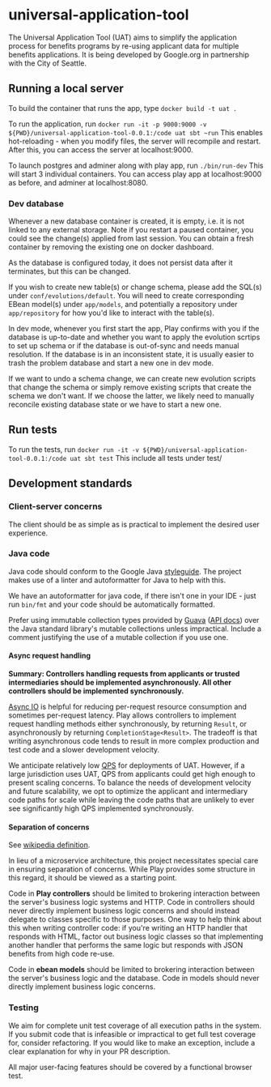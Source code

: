 # universal-application-tool

The Universal Application Tool (UAT) aims to simplify the application process for benefits programs by re-using applicant data for multiple benefits applications. It is being developed by Google.org in partnership with the City of Seattle.

## Running a local server

To build the container that runs the app, type `docker build -t uat .`

To run the application, run `docker run -it -p 9000:9000 -v ${PWD}/universal-application-tool-0.0.1:/code uat sbt ~run`
This enables hot-reloading - when you modify files, the server will recompile and restart.
After this, you can access the server at localhost:9000.

To launch postgres and adminer along with play app, run `./bin/run-dev`
This will start 3 individual containers.
You can access play app at localhost:9000 as before, and adminer at localhost:8080.

### Dev database

Whenever a new database container is created, it is empty, i.e. it is not linked to any external storage.
Note if you restart a paused container, you could see the change(s) applied from last session.
You can obtain a fresh container by removing the existing one on docker dashboard.

As the database is configured today, it does not persist data after it terminates, but this can be changed.

If you wish to create new table(s) or change schema, please add the SQL(s) under `conf/evolutions/default`.
You will need to create corresponding EBean model(s) under `app/models`, and potentially a repository under `app/repository` for how you'd like to interact with the table(s).

In dev mode, whenever you first start the app, Play confirms with you if the database is up-to-date and whether you want to apply the evolution scrtips to set up schema or if the database is out-of-sync and needs manual resolution.
If the database is in an inconsistent state, it is usually easier to trash the problem database and start a new one in dev mode.

If we want to undo a schema change, we can create new evolution scripts that change the schema or simply remove existing scripts that create the schema we don't want. If we choose the latter, we likely need to manually reconcile existing database state or we have to start a new one.

## Run tests

To run the tests, run `docker run -it -v ${PWD}/universal-application-tool-0.0.1:/code uat sbt test`
This include all tests under test/

## Development standards

### Client-server concerns

The client should be as simple as is practical to implement the desired user experience.

### Java code

Java code should conform to the Google Java [styleguide](https://google.github.io/styleguide/javaguide.html). The project makes use of a linter and autoformatter for Java to help with this.

We have an autoformatter for java code, if there isn't one in your IDE - just run `bin/fmt` and your code should be automatically formatted.

Prefer using immutable collection types provided by [Guava](https://github.com/google/guava) ([API docs](https://guava.dev/releases/snapshot/api/docs/)) over the Java standard library's mutable collections unless impractical. Include a comment justifying the use of a mutable collection if you use one.

#### Async request handling

__Summary: Controllers handling requests from applicants or trusted intermediaries should be implemented asynchronously. All other controllers should be implemented synchronously.__

[Async IO](https://en.wikipedia.org/wiki/Asynchronous_I/O) is helpful for reducing per-request resource consumption and sometimes per-request latency. Play allows controllers to implement request handling methods either synchronously, by returning `Result`, or asynchronously by returning `CompletionStage<Result>`. The tradeoff is that writing asynchronous code tends to result in more complex production and test code and a slower development velocity.

We anticipate relatively low [QPS](https://en.wikipedia.org/wiki/Queries_per_second) for deployments of UAT. However, if a large jurisdiction uses UAT, QPS from applicants could get high enough to present scaling concerns. To balance the needs of development velocity and future scalability, we opt to optimize the applicant and intermediary code paths for scale while leaving the code paths that are unlikely to ever see significantly high QPS implemented synchronously.

#### Separation of concerns

See [wikipedia definition](https://en.wikipedia.org/wiki/Separation_of_concerns).

In lieu of a microservice architecture, this project necessitates special care in ensuring separation of concerns. While Play provides some structure in this regard, it should be viewed as a starting point.

Code in **Play controllers** should be limited to brokering interaction between the server's business logic systems and HTTP. Code in controllers should never directly implement business logic concerns and should instead delegate to classes specific to those purposes. One way to help think about this when writing controller code: if you're writing an HTTP handler that responds with HTML, factor out business logic classes so that implementing another handler that performs the same logic but responds with JSON benefits from high code re-use.

Code in **ebean models** should be limited to brokering interaction between the server's business logic and the database. Code in models should never directly implement business logic concerns.

### Testing

We aim for complete unit test coverage of all execution paths in the system. If you submit code that is infeasible or impractical to get full test coverage for, consider refactoring. If you would like to make an exception, include a clear explanation for why in your PR description.

All major user-facing features should be covered by a functional browser test.
